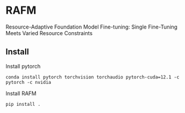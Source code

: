 # RAFM
Resource-Adaptive Foundation Model Fine-tuning: Single Fine-Tuning Meets Varied Resource Constraints


## Install
Install pytorch
```
conda install pytorch torchvision torchaudio pytorch-cuda=12.1 -c pytorch -c nvidia
```

Install RAFM

```
pip install .
```